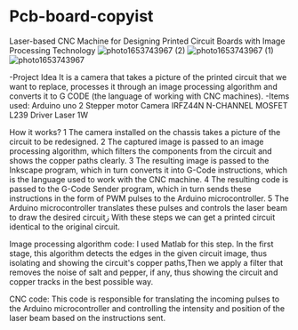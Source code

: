 # Pcb-board-copyist
Laser-based CNC Machine for Designing Printed Circuit Boards with Image Processing Technology
![photo1653743967 (2)](https://user-images.githubusercontent.com/29107541/170829104-3e9cedb5-dcca-4401-851d-5c5430cda685.jpeg)
![photo1653743967 (1)](https://user-images.githubusercontent.com/29107541/170829105-d53eea54-9a68-4874-bca4-7d62452d6e26.jpeg)
![photo1653743967](https://user-images.githubusercontent.com/29107541/170829107-c803655e-9e4b-4c54-83c1-643e7c44d3cc.jpeg)



 -Project Idea
It is a camera that takes a picture of the printed circuit that we want to replace, processes it through an image processing algorithm and converts it to G CODE (the language of working with CNC machines).
 -Items used:
 Arduino uno
 2 Stepper motor
 Camera
 IRFZ44N N-CHANNEL MOSFET
 L239 Driver
 Laser 1W

How it works?
 1 The camera installed on the chassis takes a picture of the circuit to be redesigned.
 2 The captured image is passed to an image processing algorithm, which filters the components from the circuit and shows the copper paths clearly.
 3 The resulting image is passed to the Inkscape program, which in turn converts it into G-Code instructions, which is the language used to work with the CNC machine.
 4 The resulting code is passed to the G-Code Sender program, which in turn sends these instructions in the form of PWM pulses to the Arduino microcontroller.
 5 The Arduino microcontroller translates these pulses and controls the laser beam to draw the desired circuitز
With these steps we can get a printed circuit identical to the original circuit.

Image processing algorithm code:
I used Matlab for this step.
In the first stage, this algorithm detects the edges in the given circuit image, thus isolating and showing the circuit's copper paths,Then we apply a filter that removes the noise of salt and pepper, if any, thus showing the circuit and copper tracks in the best possible way.

CNC code:
This code is responsible for translating the incoming pulses to the Arduino microcontroller and controlling the intensity and position of the laser beam based on the instructions sent.
